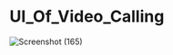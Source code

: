 # UI_Of_Video_Calling
![Screenshot (165)](https://github.com/Priyanka28k/UI_Of_Video_Calling/assets/104508277/4490c590-ea95-4103-a851-ee81e70ca10a)

